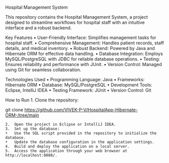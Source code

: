Hospital Management System

This repository contains the Hospital Management System, a project designed to streamline workflows for hospital staff with an intuitive interface and a robust backend.

Key Features
	•	User-Friendly Interface: Simplifies management tasks for hospital staff.
	•	Comprehensive Management: Handles patient records, staff details, and medical inventory.
	•	Robust Backend: Powered by Java and Hibernate ORM for effective data handling.
	•	Database Integration: Employs MySQL/PostgreSQL with JDBC for reliable database operations.
	•	Testing: Ensures reliability and performance with JUnit.
	•	Version Control: Managed using Git for seamless collaboration.

Technologies Used
	•	Programming Language: Java
	•	Frameworks: Hibernate ORM
	•	Database: MySQL/PostgreSQL
	•	Development Tools: Eclipse, IntelliJ IDEA
	•	Testing Framework: JUnit
	•	Version Control: Git

How to Run
	1.	Clone the repository:

git clone https://github.com/VIVEK-P-V/HospitalApp-Hibernate-ORM-/tree/main  


	2.	Open the project in Eclipse or IntelliJ IDEA.
	3.	Set up the database:
	•	Use the SQL script provided in the repository to initialize the database.
	•	Update the database configuration in the application settings.
	4.	Build and deploy the application on a local server.
	5.	Access the application through your web browser at http://localhost:8080/.

